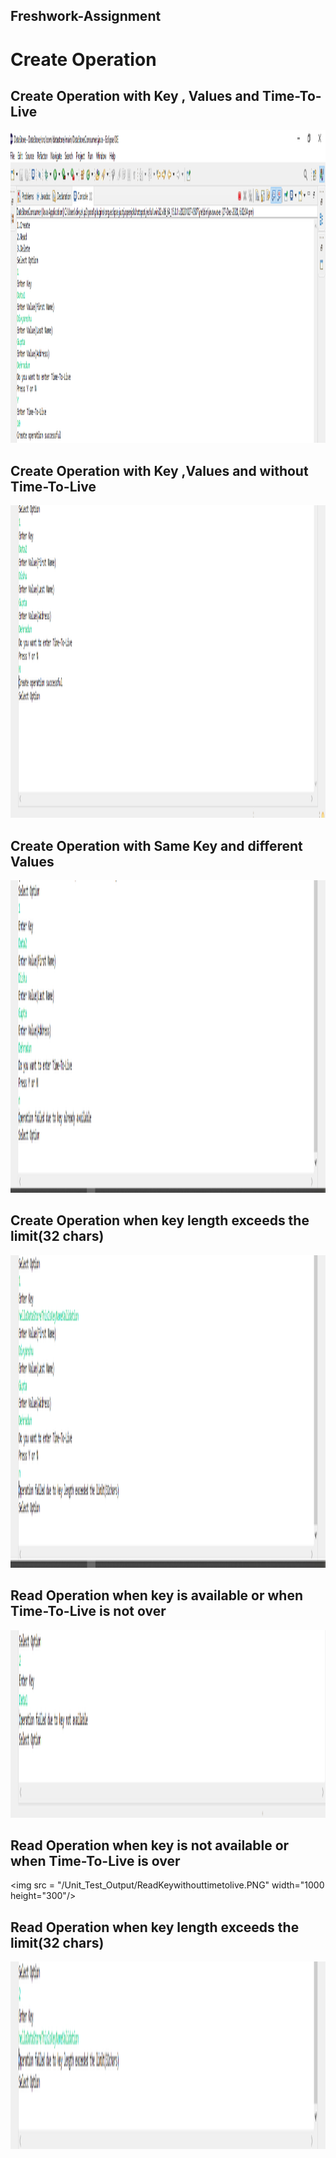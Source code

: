## Freshwork-Assignment

# Create Operation

## Create Operation with Key , Values and Time-To-Live 

<img src = "/Unit_Test_Output/CreatewithTimetolive.PNG" width="900" height="500"/> 


## Create Operation with Key ,Values and without Time-To-Live 

<img src = "/Unit_Test_Output/CreatwWithoutTimetolive.PNG" width="900" height="500"/> 

## Create Operation with Same Key and different Values 

<img src = "/Unit_Test_Output/Createwhensamekey.PNG" width="900" height="500"/> 

## Create Operation when key length exceeds the limit(32 chars)

<img src = "/Unit_Test_Output/Createwhenkeylengthexceeds.PNG" width="900" height="500"/> 

## Read Operation when key is available or when  Time-To-Live is not over

<img src = "/Unit_Test_Output/ReadKeywithtimetolive.PNG" width="1000" height="300"/> 

## Read Operation when key is not available or when  Time-To-Live is over

<img src = "/Unit_Test_Output/ReadKeywithouttimetolive.PNG" width="1000 height="300"/> 

## Read Operation when key length exceeds the limit(32 chars)

<img src = "/Unit_Test_Output/Readwhenkeylengthexceeds.PNG" width="1000" height="300"/> 
